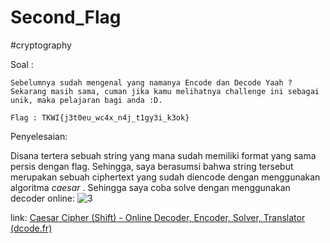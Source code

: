 # Second_Flag
#cryptography 

Soal :
```
Sebelumnya sudah mengenal yang namanya Encode dan Decode Yaah ? Sekarang masih sama, cuman jika kamu melihatnya challenge ini sebagai unik, maka pelajaran bagi anda :D.  
  
Flag : TKWI{j3t0eu_wc4x_n4j_t1gy3i_k3ok}
```
Penyelesaian:

Disana tertera sebuah string yang mana sudah memiliki format yang sama persis dengan flag. Sehingga, saya berasumsi bahwa string tersebut merupakan sebuah ciphertext yang sudah diencode dengan menggunakan algoritma *caesar* . Sehingga saya coba solve dengan menggunakan decoder online:
![3](https://user-images.githubusercontent.com/46299092/129866836-070a325d-3938-4ffb-ac78-916e8af908de.png)

link: [Caesar Cipher (Shift) - Online Decoder, Encoder, Solver, Translator (dcode.fr)](https://www.dcode.fr/caesar-cipher)
